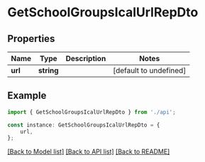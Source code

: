 # GetSchoolGroupsIcalUrlRepDto


## Properties

Name | Type | Description | Notes
------------ | ------------- | ------------- | -------------
**url** | **string** |  | [default to undefined]

## Example

```typescript
import { GetSchoolGroupsIcalUrlRepDto } from './api';

const instance: GetSchoolGroupsIcalUrlRepDto = {
    url,
};
```

[[Back to Model list]](../README.md#documentation-for-models) [[Back to API list]](../README.md#documentation-for-api-endpoints) [[Back to README]](../README.md)
